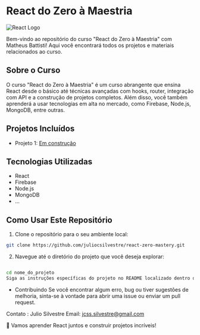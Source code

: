 # React do Zero à Maestria

![React Logo](https://link_para_a_imagem)

Bem-vindo ao repositório do curso "React do Zero à Maestria" com Matheus Battisti! Aqui você encontrará todos os projetos e materiais relacionados ao curso.

## Sobre o Curso

O curso "React do Zero à Maestria" é um curso abrangente que ensina React desde o básico até técnicas avançadas com hooks, router, integração com API e a construção de projetos completos. Além disso, você também aprenderá a usar tecnologias em alta no mercado, como Firebase, Node.js, MongoDB, entre outras.

## Projetos Incluídos

-   Projeto 1: [Em construção](https://link_para_o_projeto_1)

## Tecnologias Utilizadas

-   React
-   Firebase
-   Node.js
-   MongoDB
-   ...

## Como Usar Este Repositório

1. Clone o repositório para o seu ambiente local:

```bash
git clone https://github.com/juliocsilvestre/react-zero-mastery.git
```

2. Navegue até o diretório do projeto que você deseja explorar:

```bash

cd nome_do_projeto
Siga as instruções específicas do projeto no README localizado dentro de cada diretório.
```

-   Contribuindo
    Se você encontrar algum erro, bug ou tiver sugestões de melhoria, sinta-se à vontade para abrir uma issue ou enviar um pull request.

Contato : Julio Silvestre
Email: jcss.silvestre@gmail.com

🚀 Vamos aprender React juntos e construir projetos incríveis!
